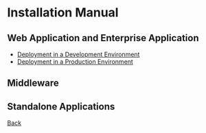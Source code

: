 # Installation Manual

## Web Application and Enterprise Application
* [Deployment in a Development Environment](https://github.com/hmislk/hmis/wiki/Deployment-in-a-Development-Environment)
* [Deployment in a Production Environment](https://github.com/hmislk/hmis/wiki/Deployment-in-a-Production-Environment)


## Middleware


## Standalone Applications

[Back](https://github.com/hmislk/hmis/wiki/Developer-Manual)
